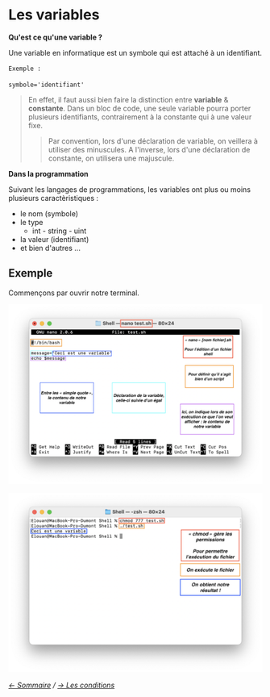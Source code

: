 # Les variables

**Qu'est ce qu'une variable ?**

Une variable en informatique est un symbole qui est attaché à un identifiant. 

    Exemple : 
    
    symbole='identifiant'

> En effet, il faut aussi bien faire la distinction entre **variable** & **constante**. Dans un bloc de code, une seule variable pourra porter plusieurs identifiants, contrairement à la constante qui à une valeur fixe.
>> Par convention, lors d'une déclaration de variable, on veillera à utiliser des minuscules. A l'inverse, lors d'une déclaration de constante, on utilisera une majuscule.

**Dans la programmation**

Suivant les langages de programmations, les variables ont plus ou moins plusieurs caractèristiques :

* le nom (symbole)
* le type 
    * int - string - uint 
* la valeur (identifiant)
* et bien d'autres ...

## Exemple

Commençons par ouvrir notre terminal.

![VAR0](https://raw.githubusercontent.com/ByMSRT/Shell/main/Images/VAR0.png)

![VAR1](https://raw.githubusercontent.com/ByMSRT/Shell/main/Images/VAR1.png)


*[<- Sommaire](https://github.com/ByMSRT/Shell) / [-> Les conditions](https://github.com/ByMSRT/Shell/blob/main/Conditions.md)*